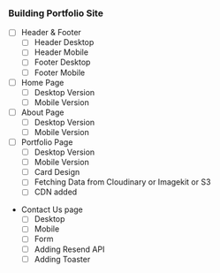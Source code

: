 ### Building Portfolio Site

- [ ] Header & Footer
  - [ ] Header Desktop
  - [ ] Header Mobile
  - [ ] Footer Desktop
  - [ ] Footer Mobile
- [ ] Home Page
  - [ ] Desktop Version
  - [ ] Mobile Version
- [ ] About Page
  - [ ] Desktop Version
  - [ ] Mobile Version
- [ ] Portfolio Page
  - [ ] Desktop Version
  - [ ] Mobile Version
  - [ ] Card Design
  - [ ] Fetching Data from Cloudinary or Imagekit or S3
  - [ ] CDN added
- Contact Us page
  - [ ] Desktop
  - [ ] Mobile
  - [ ] Form
  - [ ] Adding Resend API
  - [ ] Adding Toaster
